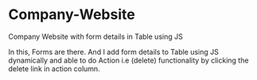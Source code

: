 # Company-Website
Company Website with form details in Table using JS

In this, Forms are there. And I add form details to Table using JS dynamically 
and able to do Action i.e (delete) functionality by clicking the delete link in action column.
